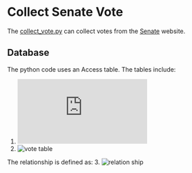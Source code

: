 # Collect Senate Vote

The [collect_vote.py](https://github.com/xbwei/Data-Mining-on-Social-Media/blob/master/collect_senate_vote/collect_vote.py) can collect votes from the [Senate](https://www.senate.gov/legislative/votes.htm) website.

## Database
The python code uses an Access table. The tables include:
1. ![senator table](https://www.senate.gov/legislative/votes.htm)
2. ![vote table](https://github.com/xbwei/Data-Mining-on-Social-Media/blob/master/collect_senate_vote/vote_table.PNG)

The relationship is defined as:
3. ![relation ship](https://github.com/xbwei/Data-Mining-on-Social-Media/blob/master/collect_senate_vote/relationship.PNG)

